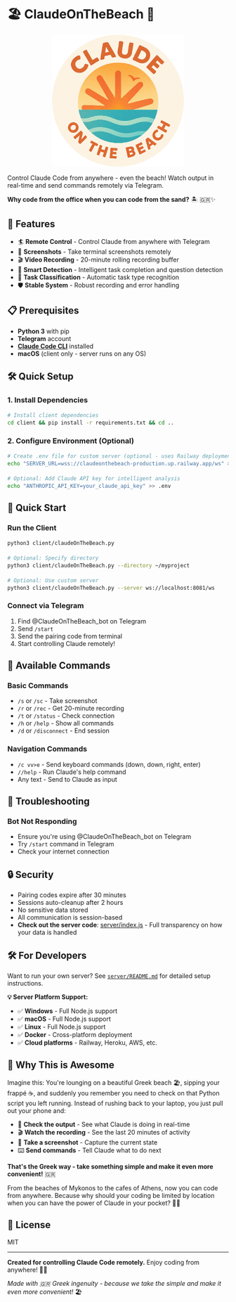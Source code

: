 # 🏖️ ClaudeOnTheBeach 🌊

<p align="center">
  <img src="ClaudeOnTheBeach-circle.png" alt="ClaudeOnTheBeach Logo" width="300">
</p>

Control Claude Code from anywhere - even the beach! Watch output in real-time and send commands remotely via Telegram.

**Why code from the office when you can code from the sand?** 🏝️
🇬🇷✨

## 🌊 Features

- 🏄 **Remote Control** - Control Claude from anywhere with Telegram
- 📸 **Screenshots** - Take terminal screenshots remotely
- 🎬 **Video Recording** - 20-minute rolling recording buffer
- 🧠 **Smart Detection** - Intelligent task completion and question detection
- 🎯 **Task Classification** - Automatic task type recognition
- 🛡️ **Stable System** - Robust recording and error handling

## 📋 Prerequisites

- **Python 3** with pip
- **Telegram** account
- **[Claude Code CLI](https://docs.anthropic.com/claude/docs/claude-code)** installed
- **macOS** (client only - server runs on any OS)

## 🛠️ Quick Setup

### 1. Install Dependencies
```bash
# Install client dependencies
cd client && pip install -r requirements.txt && cd ..
```

### 2. Configure Environment (Optional)
```bash
# Create .env file for custom server (optional - uses Railway deployment by default)
echo "SERVER_URL=wss://claudeonthebeach-production.up.railway.app/ws" > .env

# Optional: Add Claude API key for intelligent analysis
echo "ANTHROPIC_API_KEY=your_claude_api_key" >> .env
```

## 🚀 Quick Start

### Run the Client
```bash
python3 client/claudeOnTheBeach.py

# Optional: Specify directory
python3 client/claudeOnTheBeach.py --directory ~/myproject

# Optional: Use custom server
python3 client/claudeOnTheBeach.py --server ws://localhost:8081/ws
```

### Connect via Telegram
1. Find @ClaudeOnTheBeach_bot on Telegram
2. Send `/start`
3. Send the pairing code from terminal
4. Start controlling Claude remotely!

## 📱 Available Commands

### Basic Commands
- `/s` or `/sc` - Take screenshot
- `/r` or `/rec` - Get 20-minute recording
- `/t` or `/status` - Check connection
- `/h` or `/help` - Show all commands
- `/d` or `/disconnect` - End session

### Navigation Commands
- `/c vv>e` - Send keyboard commands (down, down, right, enter)
- `//help` - Run Claude's help command
- Any text - Send to Claude as input







## 🐛 Troubleshooting

### Bot Not Responding
- Ensure you're using @ClaudeOnTheBeach_bot on Telegram
- Try `/start` command in Telegram
- Check your internet connection

## 🔒 Security

- Pairing codes expire after 30 minutes
- Sessions auto-cleanup after 2 hours
- No sensitive data stored
- All communication is session-based
- **Check out the server code**: [server/index.js](server/index.js) - Full transparency on how your data is handled

## 🛠️ For Developers

Want to run your own server? See [`server/README.md`](server/README.md) for detailed setup instructions.

**💡 Server Platform Support:**
- ✅ **Windows** - Full Node.js support
- ✅ **macOS** - Full Node.js support  
- ✅ **Linux** - Full Node.js support
- ✅ **Docker** - Cross-platform deployment
- ✅ **Cloud platforms** - Railway, Heroku, AWS, etc.

## 🎉 Why This is Awesome

Imagine this: You're lounging on a beautiful Greek beach 🏖️, sipping your frappé ☕, and suddenly you remember you need to check on that Python script you left running. Instead of rushing back to your laptop, you just pull out your phone and:

- 📱 **Check the output** - See what Claude is doing in real-time
- 🎬 **Watch the recording** - See the last 20 minutes of activity
- 📸 **Take a screenshot** - Capture the current state
- ⌨️ **Send commands** - Tell Claude what to do next

**That's the Greek way - take something simple and make it even more convenient!** 🇬🇷

From the beaches of Mykonos to the cafes of Athens, now you can code from anywhere. Because why should your coding be limited by location when you can have the power of Claude in your pocket? 📱✨

## 📝 License

MIT

---

**Created for controlling Claude Code remotely.** Enjoy coding from anywhere! 📱✨

*Made with 🇬🇷 Greek ingenuity - because we take the simple and make it even more convenient!* 🏖️